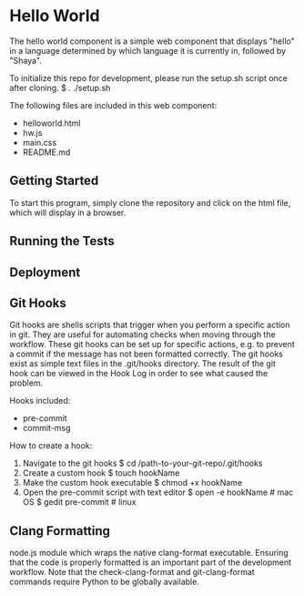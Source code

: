 # Hello World
The hello world component is a simple web component that displays "hello" in
a language determined by which language it is currently in, followed by
"Shaya".

To initialize this repo for development, please run the setup.sh script once
after cloning.
    $ . ./setup.sh

The following files are included in this web component:
* helloworld.html
* hw.js
* main.css
* README.md

## Getting Started
To start this program, simply clone the repository and click on the html file,
which will display in a browser.


## Running the Tests



## Deployment


## Git Hooks
Git hooks are shells scripts that trigger when you perform a specific action
in git. They are useful for automating checks when moving through the workflow.
These git hooks can be set up for specific actions, e.g. to prevent a commit
if the message has not been formatted correctly. The git hooks exist as simple
text files in the .git/hooks directory. The result of the git hook can be
viewed in the Hook Log in order to see what caused the problem.

Hooks included:
* pre-commit
* commit-msg

How to create a hook:
1. Navigate to the git hooks 
    $ cd /path-to-your-git-repo/.git/hooks
2. Create a custom hook
    $ touch hookName
3. Make the custom hook executable
    $ chmod +x hookName
4. Open the pre-commit script with text editor
    $ open -e hookName # mac OS
    $ gedit pre-commit # linux


## Clang Formatting 

node.js module which wraps the native clang-format executable. Ensuring that
the code is properly formatted is an important part of the development
workflow. Note that the check-clang-format and git-clang-format commands 
require Python to be globally available.